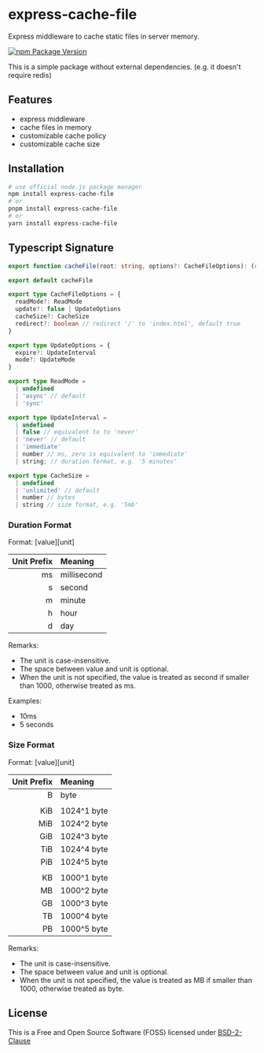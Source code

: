 # express-cache-file

Express middleware to cache static files in server memory.

[![npm Package Version](https://img.shields.io/npm/v/express-cache-file.svg?maxAge=3600)](https://www.npmjs.com/package/express-cache-file)

This is a simple package without external dependencies.
(e.g. it doesn't require redis)

## Features
- express middleware
- cache files in memory
- customizable cache policy
- customizable cache size

## Installation

```bash
# use official node.js package manager
npm install express-cache-file
# or
pnpm install express-cache-file
# or
yarn install express-cache-file
```

## Typescript Signature
```typescript
export function cacheFile(root: string, options?: CacheFileOptions): (req, res, next) => void

export default cacheFile

export type CacheFileOptions = {
  readMode?: ReadMode
  update?: false | UpdateOptions
  cacheSize?: CacheSize
  redirect?: boolean // redirect '/' to 'index.html', default true
}

export type UpdateOptions = {
  expire?: UpdateInterval
  mode?: UpdateMode
}

export type ReadMode =
  | undefined
  | 'async' // default
  | 'sync'

export type UpdateInterval =
  | undefined
  | false // equivalent to to 'never'
  | 'never' // default
  | 'immediate'
  | number // ms, zero is equivalent to 'immediate'
  | string; // duration format, e.g. '5 minutes'

export type CacheSize =
  | undefined
  | 'unlimited' // default
  | number // bytes
  | string // size format, e.g. '5mb'

```

### Duration Format
Format: [value][unit]

| Unit Prefix | Meaning |
|---:|:---|
| ms | millisecond |
| s | second |
| m | minute |
| h | hour |
| d | day |

Remarks:
- The unit is case-insensitive.
- The space between value and unit is optional.
- When the unit is not specified, the value is treated as second if smaller than 1000, otherwise treated as ms.

Examples:
- 10ms
- 5 seconds

### Size Format
Format: [value][unit]

| Unit Prefix | Meaning |
|---:|:---|
| B | byte |
| | |
| KiB | 1024^1 byte |
| MiB | 1024^2 byte |
| GiB | 1024^3 byte |
| TiB | 1024^4 byte |
| PiB | 1024^5 byte |
| | |
| KB | 1000^1 byte |
| MB | 1000^2 byte |
| GB | 1000^3 byte |
| TB | 1000^4 byte |
| PB | 1000^5 byte |

Remarks:
- The unit is case-insensitive.
- The space between value and unit is optional.
- When the unit is not specified, the value is treated as MB if smaller than 1000, otherwise treated as byte.

## License
This is a Free and Open Source Software (FOSS) licensed under
[BSD-2-Clause](./LICENSE)
